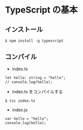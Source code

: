 # TypeScript の基本

## インストール

```
$ npm install -g typescript
```

## コンパイル

- index.ts

```
let hello: string = "hello";
// console.log(hello);
```

- index.ts をコンパイルする

```
$ tsc index.ts
```

- index.js

```
var hello = "hello";
console.log(hello);
```
